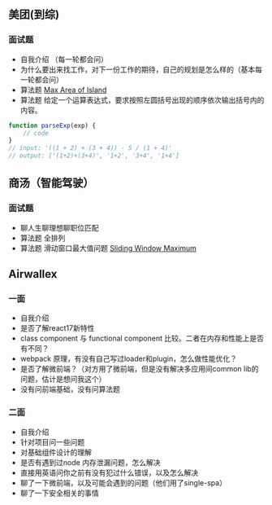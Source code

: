## 美团(到综)

### 面试题
- 自我介绍 （每一轮都会问）
- 为什么要出来找工作，对下一份工作的期待，自己的规划是怎么样的（基本每一轮都会问）
- 算法题 [Max Area of Island](https://leetcode.com/problems/max-area-of-island/)
- 算法题 给定一个运算表达式，要求按照左圆括号出现的顺序依次输出括号内的内容。
```js
function parseExp(exp) {
    // code
}
// input: '((1 + 2) + (3 + 4)) - 5 / (1 + 4)'
// output: ['(1+2)+(3+4)', '1+2', '3+4', '1+4']
```

## 商汤（智能驾驶）

### 面试题
- 聊人生聊理想聊职位匹配
- 算法题 全排列
- 算法题 滑动窗口最大值问题 [Sliding Window Maximum](https://leetcode.com/problems/sliding-window-maximum/)

## Airwallex

### 一面
- 自我介绍
- 是否了解react17新特性
- class component 与 functional component 比较。二者在内存和性能上是否有不同？
- webpack 原理，有没有自己写过loader和plugin，怎么做性能优化？
- 是否了解微前端？（对方用了微前端，但是没有解决多应用间common lib的问题，估计是想问我这个）
- 没有问前端基础，没有问算法题

### 二面
- 自我介绍
- 针对项目问一些问题
- 对基础组件设计的理解
- 是否有遇到过node 内存泄漏问题，怎么解决
- 直接用英语问你之前有没有犯过什么错误，以及怎么解决
- 聊了一下微前端，以及可能会遇到的问题（他们用了single-spa）
- 聊了一下安全相关的事情
